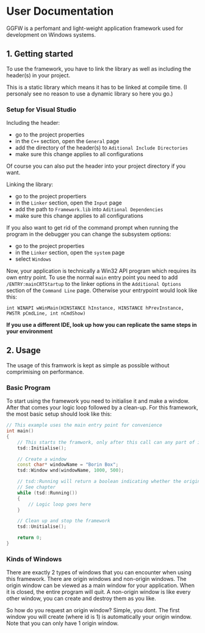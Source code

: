 # User Documentation
GGFW is a perfomant and light-weight application framework used for development on Windows systems.

## 1. Getting started
To use the framework, you have to link the library as well as including the header(s) in your project.

This is a static library which means it has to be linked at compile time. (I personaly see no reason to use a 
dynamic library so here you go.)

### Setup for Visual Studio
Including the header:
- go to the project properties
- in the `C++` section, open the `General` page
- add the directory of the header(s) to `Aditional Include Directories`
- make sure this change applies to all configurations

Of course you can also put the header into your project directory if you want.

Linking the library:
- go to the project propertiers
- in the `Linker` section, open the `Input` page
- add the path to `Framework.lib` into `Aditional Dependencies`
- make sure this change applies to all configurations

If you also want to get rid of the command prompt when running the program in the debugger you can change the
subsystem options:
- go to the project properties
- in the `Linker` section, open the `system` page
- select `Windows`

Now, your application is technically a Win32 API program which requires its own entry point. To use the normal 
`main` entry point you need to add `/ENTRY:mainCRTStartup` to the linker options in the `Additional Options`
section of the `Command Line` page. Otherwise your entrypoint would look like this:

`int WINAPI wWinMain(HINSTANCE hInstance, HINSTANCE hPrevInstance, PWSTR pCmdLine, int nCmdShow)`

**If you use a different IDE, look up how you can replicate the same steps in your environment**

## 2. Usage
The usage of this framwork is kept as simple as possible without comprimising on performance.

### Basic Program
To start using the framework you need to initialise it and make a window. After that comes your logic loop 
followed by a clean-up. For this framework, the most basic setup should look like this:

```C++
// This example uses the main entry point for convenience
int main()
{
	// This starts the framwork, only after this call can any part of it be used
	tsd::Initialise();

	// Create a window
	const char* windowName = "Borin Box";
	tsd::Window wnd(windowName, 1000, 500);

	// tsd::Running will return a boolean indicating whether the origin window is open or not
	// See chapter 
	while (tsd::Running())
	{
		// Logic loop goes here
	}

	// Clean up and stop the framework
	tsd::Unitialise();

	return 0;
}
```

### Kinds of Windows
There are exactly 2 types of windows that you can encounter when using this framework. There are origin windows 
and non-origin windows. The origin window can be viewed as a main window for your application. When it is 
closed, the entire program will quit. A non-origin window is like every other window, you can create and destroy
them as you like.

So how do you request an origin window? Simple, you dont. The first window you will create (where id is 1) is
automatically your origin window. Note that you can only have 1 origin window.

